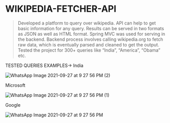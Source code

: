 # WIKIPEDIA-FETCHER-API
>Developed a platform to query over wikipedia. API can help to get basic
information for any query. Results can be served in two formats as JSON as
well as HTML format.
> Spring MVC was used for serving in the backend. Backend process involves
calling wikipedia.org to fetch raw data, which is eventually parsed and cleaned
to get the output.
> Tested the project for 300+ queries like “India”, “America”, “Obama” etc.

TESTED QUERIES EXAMPLES->
India

![WhatsApp Image 2021-09-27 at 9 27 56 PM (2)](https://user-images.githubusercontent.com/56080995/134943555-d78103af-4cd0-45a4-8d8e-c37ba676855b.jpeg)

Microsoft

![WhatsApp Image 2021-09-27 at 9 27 56 PM (1)](https://user-images.githubusercontent.com/56080995/134943588-516141e3-d1a7-4777-8aa6-d525ed1a3c01.jpeg)

Google

![WhatsApp Image 2021-09-27 at 9 27 56 PM](https://user-images.githubusercontent.com/56080995/134943615-17f976a6-29b6-4875-b753-7c1879e5a050.jpeg)
